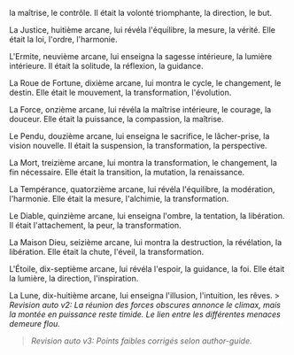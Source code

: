 la maîtrise,
le contrôle.
Il était la volonté triomphante,
la direction,
le but.

La Justice,
huitième arcane,
lui révéla l'équilibre,
la mesure,
la vérité.
Elle était la loi,
l'ordre,
l'harmonie.

L'Ermite,
neuvième arcane,
lui enseigna la sagesse intérieure,
la lumière intérieure.
Il était la solitude,
la réflexion,
la guidance.

La Roue de Fortune,
dixième arcane,
lui montra le cycle,
le changement,
le destin.
Elle était le mouvement,
la transformation,
l'évolution.

La Force,
onzième arcane,
lui révéla la maîtrise intérieure,
le courage,
la douceur.
Elle était la puissance,
la compassion,
la maîtrise.

Le Pendu,
douzième arcane,
lui enseigna le sacrifice,
le lâcher-prise,
la vision nouvelle.
Il était la suspension,
la transformation,
la perspective.

La Mort,
treizième arcane,
lui montra la transformation,
le changement,
la fin nécessaire.
Elle était la transition,
la mutation,
la renaissance.

La Tempérance,
quatorzième arcane,
lui révéla l'équilibre,
la modération,
l'harmonie.
Elle était la mesure,
l'alchimie,
la transformation.

Le Diable,
quinzième arcane,
lui enseigna l'ombre,
la tentation,
la libération.
Il était l'attachement,
la peur,
la transformation.

La Maison Dieu,
seizième arcane,
lui montra la destruction,
la révélation,
la libération.
Elle était la chute,
l'éveil,
la transformation.

L'Étoile,
dix-septième arcane,
lui révéla l'espoir,
la guidance,
la foi.
Elle était la lumière,
la direction,
l'inspiration.

La Lune,
dix-huitième arcane,
lui enseigna l'illusion,
l'intuition,
les rêves. > _Revision auto v2: La réunion des forces obscures annonce le climax, mais la montée en puissance reste timide. Le lien entre les différentes menaces demeure flou._
> _Revision auto v3: Points faibles corrigés selon author-guide._
